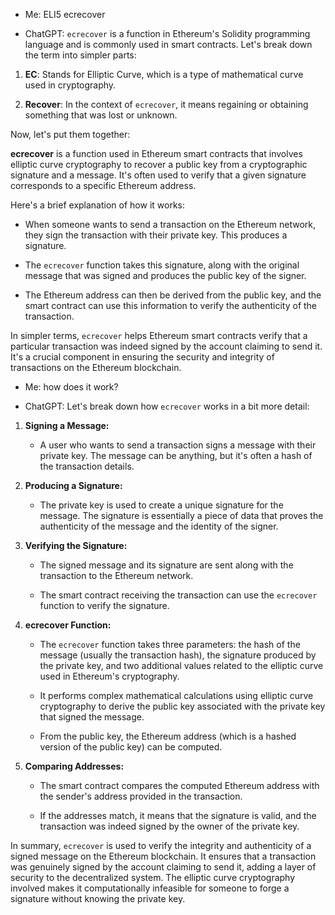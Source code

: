 * Me: 
ELI5 ecrecover

* ChatGPT:
`ecrecover` is a function in Ethereum's Solidity programming language and is commonly used in smart contracts. Let's break down the term into simpler parts:

1. **EC**: Stands for Elliptic Curve, which is a type of mathematical curve used in cryptography.

2. **Recover**: In the context of `ecrecover`, it means regaining or obtaining something that was lost or unknown.

Now, let's put them together:

**ecrecover** is a function used in Ethereum smart contracts that involves elliptic curve cryptography to recover a public key from a cryptographic signature and a message. It's often used to verify that a given signature corresponds to a specific Ethereum address.

Here's a brief explanation of how it works:

- When someone wants to send a transaction on the Ethereum network, they sign the transaction with their private key. This produces a signature.

- The `ecrecover` function takes this signature, along with the original message that was signed and produces the public key of the signer.

- The Ethereum address can then be derived from the public key, and the smart contract can use this information to verify the authenticity of the transaction.

In simpler terms, `ecrecover` helps Ethereum smart contracts verify that a particular transaction was indeed signed by the account claiming to send it. It's a crucial component in ensuring the security and integrity of transactions on the Ethereum blockchain.

* Me:
how does it work?

* ChatGPT:
Let's break down how `ecrecover` works in a bit more detail:

1. **Signing a Message:**
   - A user who wants to send a transaction signs a message with their private key. The message can be anything, but it's often a hash of the transaction details.

2. **Producing a Signature:**
   - The private key is used to create a unique signature for the message. The signature is essentially a piece of data that proves the authenticity of the message and the identity of the signer.

3. **Verifying the Signature:**
   - The signed message and its signature are sent along with the transaction to the Ethereum network.

   - The smart contract receiving the transaction can use the `ecrecover` function to verify the signature.

4. **ecrecover Function:**
   - The `ecrecover` function takes three parameters: the hash of the message (usually the transaction hash), the signature produced by the private key, and two additional values related to the elliptic curve used in Ethereum's cryptography.

   - It performs complex mathematical calculations using elliptic curve cryptography to derive the public key associated with the private key that signed the message.

   - From the public key, the Ethereum address (which is a hashed version of the public key) can be computed.

5. **Comparing Addresses:**
   - The smart contract compares the computed Ethereum address with the sender's address provided in the transaction.

   - If the addresses match, it means that the signature is valid, and the transaction was indeed signed by the owner of the private key.

In summary, `ecrecover` is used to verify the integrity and authenticity of a signed message on the Ethereum blockchain. It ensures that a transaction was genuinely signed by the account claiming to send it, adding a layer of security to the decentralized system. The elliptic curve cryptography involved makes it computationally infeasible for someone to forge a signature without knowing the private key.
